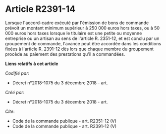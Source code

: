 # Article R2391-14

Lorsque l'accord-cadre exécuté par l'émission de bons de commande prévoit un montant minimum supérieur à 250 000 euros hors
taxes, ou à 50 000 euros hors taxes lorsque le titulaire est une petite ou moyenne entreprise ou un artisan au sens de
l'article R. 2351-12, et est conclu par un groupement de commande, l'avance peut être accordée dans les conditions fixées à
l'article R. 2391-12 dès lors que chaque membre du groupement procède au paiement des prestations qu'il a commandées.

**Liens relatifs à cet article**

_Codifié par_:

  - Décret n°2018-1075 du 3 décembre 2018 - art.

_Créé par_:

  - Décret n°2018-1075 du 3 décembre 2018 - art.

_Cite_:

  - Code de la commande publique - art. R2351-12 (V)
  - Code de la commande publique - art. R2391-12 (V)
